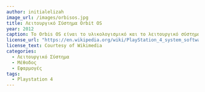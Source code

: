 ```yaml
---
author: initialelizah
image_url: /images/orbisos.jpg
title: Λειτουργικό Σύστημα Orbit OS
year: 2012
caption: Το Orbis OS είναι το υλικολογισμικό και το λειτουργικό σύστημα του PlayStation 4 με δυνατότητα ενημέρωσης και είναι βασισμένο στο FreeBSD 9. Κυκλοφόρησε στις 12 Ιανουαρίου του 2012. Στοιχεία που περιλαμβάνονται και αξίζει να αναφερθούν είναι τα Cairo, jQuery, Lua, Mono, OpenSSL, WebKit και η βιβλιοθήκη απόδοσης Pixman. Πολλά από αυτά είναι λογισμικό ανοιχτού κώδικα, αν και το PlayStation 4 δεν είναι ανοιχτή κονσόλα.
license_url: "https://en.wikipedia.org/wiki/PlayStation_4_system_software" 
license_text: Courtesy of Wikimedia 
categories:
  - Λειτουργικό Σύστημα
  - Μέθοδος
  - Εφαρμογές
tags:
  - Playstation 4
---
```

